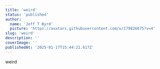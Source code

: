 ```yaml
---
title: 'weird'
status: 'published'
author:
  name: 'Jeff T Byrd'
  picture: 'https://avatars.githubusercontent.com/u/179826675?v=4'
slug: 'weird'
description: ''
coverImage: ''
publishedAt: '2025-01-17T15:44:21.617Z'
---
```


weird